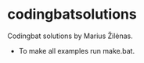 codingbatsolutions
==================

Codingbat solutions by Marius Žilėnas.


* To make all examples run make.bat.
